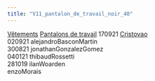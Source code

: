 ```yaml
---
title: "V11_pantalon_de_travail_noir_40"
---
```


[Vêtements](notes/equipements/L_Vetements.md) [Pantalons de travail](notes/equipements/vetements/V_PantalonsDeTravail.md) 170921 [Cristovao](notes/utilisateurs/beneficiaires/Cristovao.md)\
020921 alejandroBasconMartin\
300821 jonathanGonzalezGomez\
040121 thibaudRossetti\
281019 ilanWoarden\
enzoMorais